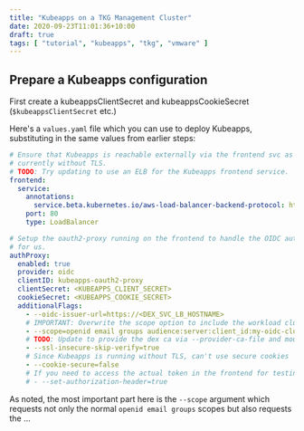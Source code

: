 ```yaml
---
title: "Kubeapps on a TKG Management Cluster"
date: 2020-09-23T11:01:36+10:00
draft: true
tags: [ "tutorial", "kubeapps", "tkg", "vmware" ]
---
```


## Prepare a Kubeapps configuration

First create a kubeappsClientSecret and kubeappsCookieSecret (`$kubeappsClientSecret` etc.)

Here's a `values.yaml` file which you can use to deploy Kubeapps, substituting in the same values from earlier steps:

```yaml
# Ensure that Kubeapps is reachable externally via the frontend svc as an ELB
# currently without TLS.
# TODO: Try updating to use an ELB for the Kubeapps frontend service.
frontend:
  service:
    annotations:
      service.beta.kubernetes.io/aws-load-balancer-backend-protocol: http
    port: 80
    type: LoadBalancer

# Setup the oauth2-proxy running on the frontend to handle the OIDC authentication
# for us.
authProxy:
  enabled: true
  provider: oidc
  clientID: kubeapps-oauth2-proxy
  clientSecret: <KUBEAPPS_CLIENT_SECRET>
  cookieSecret: <KUBEAPPS_COOKIE_SECRET>
  additionalFlags:
    - --oidc-issuer-url=https://<DEX_SVC_LB_HOSTNAME>
    # IMPORTANT: Overwrite the scope option to include the workload clusters' clientids in the audience.
    - --scope=openid email groups audience:server:client_id:my-oidc-cluster audience:server:client_id:second-oidc-cluster
    # TODO: Update to provide the dex ca via --provider-ca-file and mounting etc.
    - --ssl-insecure-skip-verify=true
    # Since Kubeapps is running without TLS, can't use secure cookies
    - --cookie-secure=false
    # If you need to access the actual token in the frontend for testing, uncomment the following.
    # - --set-authorization-header=true
```

As noted, the most important part here is the `--scope` argument which requests not only the normal `openid email groups` scopes but also requests the ...

